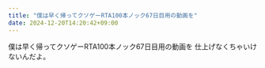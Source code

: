 ```yaml
---
title: "僕は早く帰ってクソゲーRTA100本ノック67日目用の動画を"
date: 2024-12-20T14:20:42+09:00
---
```

僕は早く帰ってクソゲーRTA100本ノック67日目用の動画を
仕上げなくちゃいけないんだよ。
